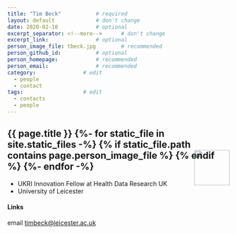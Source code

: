 ```yaml
---
title: "Tim Beck"			# required
layout: default				# don't change
date: 2020-02-10			# optional
excerpt_separator: <!--more-->		# don't change
excerpt_link:				# optional
person_image_file: tbeck.jpg		# recommended
person_github_id:			# optional
person_homepage: 			# recommended
person_email:				# recommended
category:				# edit
  - people
  - contact
tags:					# edit
  - contacts
  - people
---
```


<!-- automatic content -->

<h2>{{ page.title }}
{%- for static_file in site.static_files -%}
  {% if static_file.path contains page.person_image_file %}
<img align="right" style="float: right; width: 80px; margin-bottom: -80px;" src="{{ static_file.path | relative_url}}" />
  {% endif %}
{%- endfor -%}
</h2>

<!-- edit here for other content showing up on list page -->

* UKRI Innovation Fellow at Health Data Research UK
* University of Leicester

<!--more--><!-- edit below for additional content -->

#### Links

email [timbeck@leicester.ac.uk](mailto:timbeck@leicester.ac.uk)